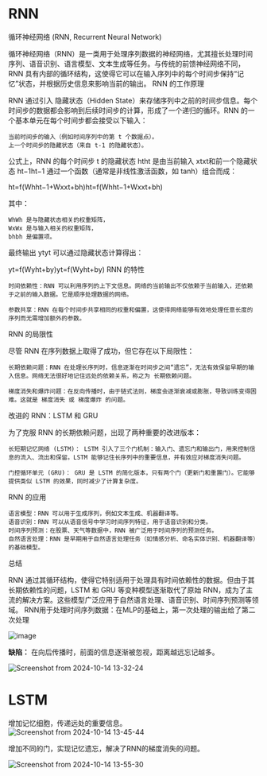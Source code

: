 # RNN 
循环神经网络 (RNN, Recurrent Neural Network)

循环神经网络（RNN）是一类用于处理序列数据的神经网络，尤其擅长处理时间序列、语音识别、语言模型、文本生成等任务。与传统的前馈神经网络不同，RNN 具有内部的循环结构，这使得它可以在输入序列中的每个时间步保持“记忆”状态，并根据历史信息来影响当前的输出。
RNN 的工作原理

RNN 通过引入 隐藏状态（Hidden State）来存储序列中之前的时间步信息。每个时间步的数据都会影响到后续时间步的计算，形成了一个递归的循环。RNN 的一个基本单元在每个时间步都会接受以下输入：

    当前时间步的输入（例如时间序列中的第 t 个数据点）。
    上一个时间步的隐藏状态（来自 t-1 的隐藏状态）。

公式上，RNN 的每个时间步 t 的隐藏状态 htht​ 是由当前输入 xtxt​ 和前一个隐藏状态 ht−1ht−1​ 通过一个函数（通常是非线性激活函数，如 tanh）组合而成：

ht=f(Whht−1+Wxxt+bh)ht​=f(Wh​ht−1​+Wx​xt​+bh​)

其中：

    WhWh​ 是与隐藏状态相关的权重矩阵，
    WxWx​ 是与输入相关的权重矩阵，
    bhbh​ 是偏置项。

最终输出 ytyt​ 可以通过隐藏状态计算得出：

yt=f(Wyht+by)yt​=f(Wy​ht​+by​)
RNN 的特性

    时间依赖性：RNN 可以利用序列的上下文信息。网络的当前输出不仅依赖于当前输入，还依赖于之前的输入数据。它是顺序处理数据的网络。

    参数共享：RNN 在每个时间步共享相同的权重和偏置，这使得网络能够有效地处理任意长度的序列而无需增加额外的参数。

RNN 的局限性

尽管 RNN 在序列数据上取得了成功，但它存在以下局限性：

    长期依赖问题：RNN 在处理长序列时，信息逐渐在时间步之间“遗忘”，无法有效保留早期的输入信息。网络无法很好地记住远处的依赖关系，称之为 长期依赖问题。

    梯度消失和爆炸问题：在反向传播时，由于链式法则，梯度会逐渐衰减或膨胀，导致训练变得困难。这就是 梯度消失 或 梯度爆炸 的问题。

改进的 RNN：LSTM 和 GRU

为了克服 RNN 的长期依赖问题，出现了两种重要的改进版本：

    长短期记忆网络 (LSTM)： LSTM 引入了三个门机制：输入门、遗忘门和输出门，用来控制信息的流入、流出和保留。LSTM 能够记住长序列中的重要信息，并有效应对梯度消失问题。

    门控循环单元 (GRU)： GRU 是 LSTM 的简化版本，只有两个门（更新门和重置门）。它能够提供类似 LSTM 的效果，同时减少了计算复杂度。

RNN 的应用

    语言模型：RNN 可以用于生成序列，例如文本生成、机器翻译等。
    语音识别：RNN 可以从语音信号中学习时间序列特征，用于语音识别和分类。
    时间序列预测：在股票、天气等数据中，RNN 被广泛用于时间序列的预测任务。
    自然语言处理：RNN 是早期用于自然语言处理任务（如情感分析、命名实体识别、机器翻译等）的基础模型。

总结

RNN 通过其循环结构，使得它特别适用于处理具有时间依赖性的数据。但由于其长期依赖性的问题，LSTM 和 GRU 等变种模型逐渐取代了原始 RNN，成为了主流的解决方案。这些模型广泛应用于自然语言处理、语音识别、时间序列预测等领域。
RNN用于处理时间序列数据：在MLP的基础上，第一次处理的输出给了第二次处理

![image](https://github.com/user-attachments/assets/225d4ba8-614d-46e2-ac6f-a8119094b5ff)

**缺陷：** 在向后传播时，前面的信息逐渐被忽视，距离越远忘记越多。

![Screenshot from 2024-10-14 13-32-24](https://github.com/user-attachments/assets/087b88a0-3c37-4723-aa06-fad7523bd205)

# LSTM

增加记忆细胞，传递远处的重要信息。
![Screenshot from 2024-10-14 13-45-44](https://github.com/user-attachments/assets/0713c963-44d3-49ae-9afd-813914c5df79)

增加不同的门，实现记忆遗忘，解决了RNN的梯度消失的问题。

![Screenshot from 2024-10-14 13-55-30](https://github.com/user-attachments/assets/051439bc-f165-4087-a4b0-435c47cac143)
